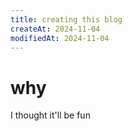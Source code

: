 ```yaml
---
title: creating this blog
createAt: 2024-11-04
modifiedAt: 2024-11-04
---
```


# why

I thought it'll be fun
